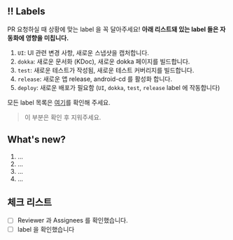 ## ‼️ Labels

PR 요청하실 때 상황에 맞는 label 을 꼭 달아주세요! **아래 리스트돼 있는 label 들은 자동화에 영향을 미칩니다.**

1. `UI`: UI 관련 변경 사항, 새로운 스냅샷을 캡처합니다.
2. `dokka`: 새로운 문서화 (KDoc), 새로운 dokka 페이지를 빌드합니다.
3. `test`: 새로운 테스트가 작성됨, 새로운 테스트 커버리지를 빌드합니다.
4. `release`: 새로운 앱 release, android-cd 를 활성화 합니다.
5. `deploy`: 새로운 배포가 필요함 (`UI`, `dokka`, `test`, `release` label 에 작동합니다)

모든 label 목록은 [여기](https://github.com/sungbinland/duckie-quack-quack/labels)를 확인해 주세요.

> 이 부분은 확인 후 지워주세요.

## What's new?

1. ...
2. ...
3. ...
4. ...

## 체크 리스트

- [ ] Reviewer 과 Assignees 를 확인했습니다.
- [ ] label 을 확인했습니다
